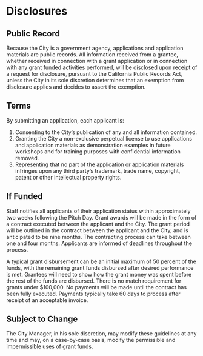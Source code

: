 # Disclosures

## Public Record

Because the City is a government agency, applications and application materials are public records. All information received from a grantee, whether received in connection with a grant application or in connection with any grant funded activities performed, will be disclosed upon receipt of a request for disclosure, pursuant to the California Public Records Act, unless the City in its sole discretion determines that an exemption from disclosure applies and decides to assert the exemption.

## Terms

By submitting an application, each applicant is:

1. Consenting to the City’s publication of any and all information contained.
2. Granting the City a non-exclusive perpetual license to use applications and application materials as demonstration examples in future workshops and for training purposes with confidential information removed.
3. Representing that no part of the application or application materials infringes upon any third party’s trademark, trade name, copyright, patent or other intellectual property rights.

## If Funded

Staff notifies all applicants of their application status within approximately two weeks following the Pitch Day. Grant awards will be made in the form of a contract executed between the applicant and the City. The grant period will be outlined in the contract between the applicant and the City, and is anticipated to be nine months. The contracting process can take between one and four months. Applicants are informed of deadlines throughout the process.

A typical grant disbursement can be an initial maximum of 50 percent of the funds, with the remaining grant funds disbursed after desired performance is met. Grantees will need to show how the grant money was spent before the rest of the funds are disbursed. There is no match requirement for grants under $100,000. No payments will be made until the contract has been fully executed. Payments typically take 60 days to process after receipt of an acceptable invoice.

## Subject to Change

The City Manager, in his sole discretion, may modify these guidelines at any time and may, on a case-by-case basis, modify the permissible and impermissible uses of grant funds.



